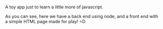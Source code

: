 A toy app just to learn a little more of javascript.

As you can see, here we have a back end using node, and a front end
with a simple HTML page made for play! =D


